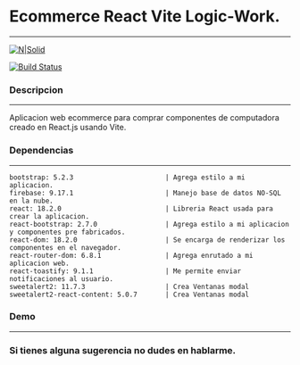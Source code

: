 # Ecommerce React Vite Logic-Work.

---

[![N|Solid](https://cdn.iconscout.com/icon/free/png-256/react-2752089-2284906.png)](https://nodesource.com/products/nsolid)

[![Build Status](https://travis-ci.org/joemccann/dillinger.svg?branch=master)](https://travis-ci.org/joemccann/dillinger)

### Descripcion

---

Aplicacion web ecommerce para comprar componentes de computadora creado en React.js usando Vite.

### Dependencias

---

    bootstrap: 5.2.3                       | Agrega estilo a mi aplicacion.
    firebase: 9.17.1                       | Manejo base de datos NO-SQL en la nube.
    react: 18.2.0                          | Libreria React usada para crear la aplicacion.
    react-bootstrap: 2.7.0                 | Agrega estilo a mi aplicacion y componentes pre fabricados.
    react-dom: 18.2.0                      | Se encarga de renderizar los componentes en el navegador.
    react-router-dom: 6.8.1                | Agrega enrutado a mi aplicacion web.
    react-toastify: 9.1.1                  | Me permite enviar notificaciones al usuario.
    sweetalert2: 11.7.3                    | Crea Ventanas modal
    sweetalert2-react-content: 5.0.7       | Crea Ventanas modal

### Demo

---

### Si tienes alguna sugerencia no dudes en hablarme.
